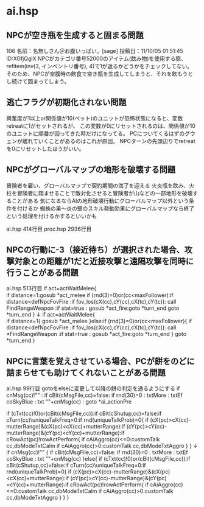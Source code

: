 # ai.hsp


## NPCが空き瓶を生成すると固まる問題
106 名前：名無しさん＠お腹いっぱい。[sage] 投稿日：11/10/05 01:51:45 ID:XGfjQgIX
NPCがカテゴリ番号52000のアイテム(飲み物)を使用する際、
refitem(inv(3, インベントリ番号), 4)で1が返るかどうかをチェックしてない。
そのため、NPCが空腹時の飲食で空き瓶を生成してしまうと、それを飲もうとし続けて固まってしまう。

## 逃亡フラグが初期化されない問題
興奮度が1以上or関係値が10(ペット)のユニットが恐怖状態になると、変数retreatに1がセットされるが、
この変数が0にリセットされるのは、関係値が10のユニットに順番が回ってきた時だけになってる。
PCについてくるはずのグウェンが離れていくことがあるのはこれが原因。
NPCターンの先頭辺りでretreatを0にリセットしたほうがいい。

## NPCがグローバルマップの地形を破壊する問題
冒険者を雇い、グローバルマップで契約期間の満了を迎える
火炎瓶を飲み、火柱を冒険者に踏ませることで敵対化させると冒険者が山などの一部地形を破壊することがある
気になるならAIの地形破壊行動にグローバルマップ以外という条件を付けるか
蜘蛛の巣～炎の壁のスキル発動効果にグローバルマップなら終了という処理を付けるかするといいかも

ai.hsp 414行目
proc.hsp 2936行目

## NPCの行動に-3（接近待ち）が選択された場合、攻撃対象との距離が1だと近接攻撃と遠隔攻撃を同時に行うことがある問題

ai.hsp 513行目
  if act=actWaitMelee{  
    if distance=1:gosub *act_melee
    if (rnd(3)=0)or(cc<maxFollower):if distance<defNpcFovFire :if fov_los(cX(cc),cY(cc),cX(tc),cY(tc)): call FindRangeWeapon :if stat=true : gosub *act_fire:goto *turn_end
    goto *turn_end
  }
↓
  if act=actWaitMelee{  
    if distance=1{
      gosub *act_melee
    }else:if (rnd(3)=0)or(cc<maxFollower){
      if distance<defNpcFovFire :if fov_los(cX(cc),cY(cc),cX(tc),cY(tc)): call *FindRangeWeapon :if stat=true : gosub *act_fire:goto *turn_end
    }
    goto *turn_end
  }

## NPCに言葉を覚えさせている場合、PCが餅をのどに詰まらせても助けてくれないことがある問題

ai.hsp 99行目
gotoをelseに変更して以降の餅の判定を通るようにする
  if cnMsg(cc)!"" : if cBit(cMsgFile,cc)=false: if rnd(30)=0 : txtMore : txtEf coSkyBlue : txt ""+cnMsg(cc) : goto *ai_actionPre
 
  if (cTxt(cc)!0)or(cBit(cMsgFile,cc)):if cBit(cShutup,cc)=false:if cTurn(cc)\uniqueTalkFreq=0:if rnd(uniqueTalkProb)=0{
    if (cX(pc)>cX(cc)-mutterRange)&(cX(pc)<cX(cc)+mutterRange):if (cY(pc)>cY(cc)-mutterRange)&(cY(pc)<cY(cc)+mutterRange):if cRowAct(pc)!rowActPerform{
      if cAiAggro(cc)<=0:customTalk cc,dbModeTxtCalm
      if cAiAggro(cc)>0:customTalk cc,dbModeTxtAggro
      }
    }
↓
  if cnMsg(cc)!"" {
    if cBit(cMsgFile,cc)=false: if rnd(30)=0 : txtMore : txtEf coSkyBlue : txt ""+cnMsg(cc)
  }else{
    if (cTxt(cc)!0)or(cBit(cMsgFile,cc)):if cBit(cShutup,cc)=false:if cTurn(cc)\uniqueTalkFreq=0:if rnd(uniqueTalkProb)=0{
      if (cX(pc)>cX(cc)-mutterRange)&(cX(pc)<cX(cc)+mutterRange):if (cY(pc)>cY(cc)-mutterRange)&(cY(pc)<cY(cc)+mutterRange):if cRowAct(pc)!rowActPerform{
        if cAiAggro(cc)<=0:customTalk cc,dbModeTxtCalm
        if cAiAggro(cc)>0:customTalk cc,dbModeTxtAggro
      }
    }
  }

